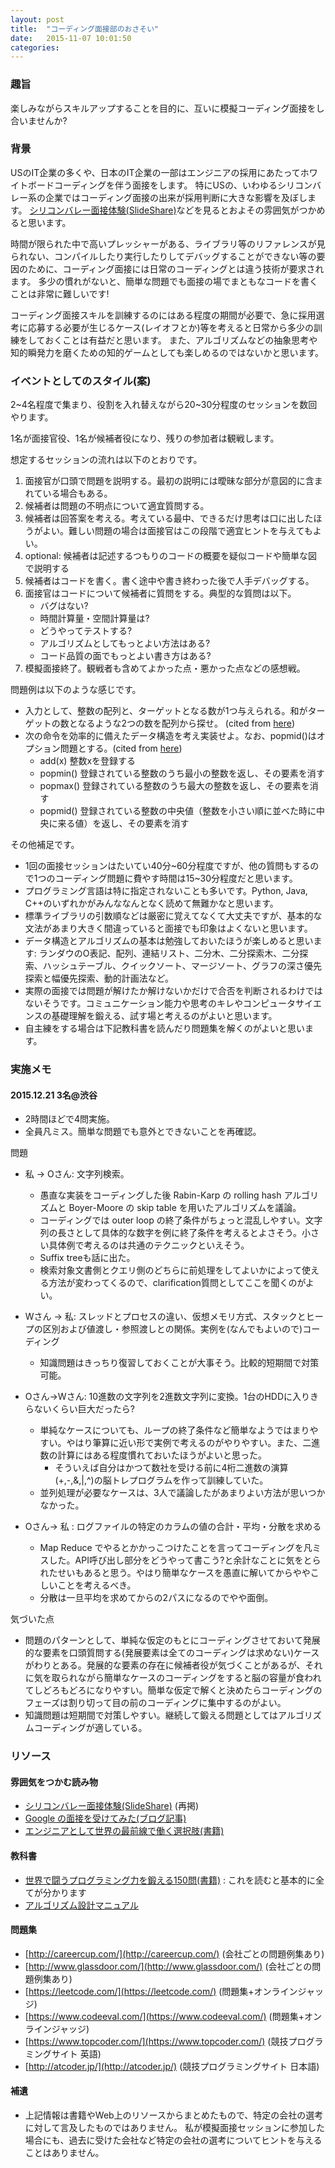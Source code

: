 ```yaml
---
layout: post
title:  "コーディング面接部のおさそい"
date:   2015-11-07 10:01:50
categories: 
---
```


### 趣旨

楽しみながらスキルアップすることを目的に、互いに模擬コーディング面接をし合いませんか?

### 背景

USのIT企業の多くや、日本のIT企業の一部はエンジニアの採用にあたってホワイトボードコーディングを伴う面接をします。
特にUSの、いわゆるシリコンバレー系の企業ではコーディング面接の出来が採用判断に大きな影響を及ぼします。 
[シリコンバレー面接体験(SlideShare)](http://www.slideshare.net/paiza_official/ss-42702699)などを見るとおよその雰囲気がつかめると思います。

時間が限られた中で高いプレッシャーがある、ライブラリ等のリファレンスが見られない、コンパイルしたり実行したりしてデバッグすることができない等の要因のために、コーディング面接には日常のコーディングとは違う技術が要求されます。
多少の慣れがないと、簡単な問題でも面接の場でまともなコードを書くことは非常に難しいです!

コーディング面接スキルを訓練するのにはある程度の期間が必要で、急に採用選考に応募する必要が生じるケース(レイオフとか)等を考えると日常から多少の訓練をしておくことは有益だと思います。
また、アルゴリズムなどの抽象思考や知的瞬発力を磨くための知的ゲームとしても楽しめるのではないかと思います。

### イベントとしてのスタイル(案)

2~4名程度で集まり、役割を入れ替えながら20~30分程度のセッションを数回やります。

1名が面接官役、1名が候補者役になり、残りの参加者は観戦します。

想定するセッションの流れは以下のとおりです。

1. 面接官が口頭で問題を説明する。最初の説明には曖昧な部分が意図的に含まれている場合もある。
2. 候補者は問題の不明点について適宜質問する。
3. 候補者は回答案を考える。考えている最中、できるだけ思考は口に出したほうがよい。難しい問題の場合は面接官はこの段階で適宜ヒントを与えてもよい。
4. optional: 候補者は記述するつもりのコードの概要を疑似コードや簡単な図で説明する
5. 候補者はコードを書く。書く途中や書き終わった後で人手デバッグする。
6. 面接官はコードについて候補者に質問をする。典型的な質問は以下。
   - バグはない?
   - 時間計算量・空間計算量は?
   - どうやってテストする?
   - アルゴリズムとしてもっとよい方法はある?
   - コード品質の面でもっとよい書き方はある?
7. 模擬面接終了。観戦者も含めてよかった点・悪かった点などの感想戦。

問題例は以下のような感じです。

- 入力として、整数の配列と、ターゲットとなる数が1つ与えられる。和がターゲットの数となるような2つの数を配列から探せ。 (cited from [here](https://leetcode.com/problems/two-sum/))
- 次の命令を効率的に備えたデータ構造を考え実装せよ。なお、popmid()はオプション問題とする。(cited from [here](https://preferred.jp/career/engineer))
  - add(x) 整数xを登録する
  - popmin() 登録されている整数のうち最小の整数を返し、その要素を消す
  - popmax() 登録されている整数のうち最大の整数を返し、その要素を消す
  - popmid() 登録されている整数の中央値（整数を小さい順に並べた時に中央に来る値）を返し、その要素を消す

その他補足です。

- 1回の面接セッションはたいてい40分~60分程度ですが、他の質問もするので1つのコーディング問題に費やす時間は15~30分程度だと思います。
- プログラミング言語は特に指定されないことも多いです。Python, Java, C++のいずれかがみんななんとなく読めて無難かなと思います。
- 標準ライブラリの引数順などは厳密に覚えてなくて大丈夫ですが、基本的な文法があまり大きく間違っていると面接でも印象はよくないと思います。
- データ構造とアルゴリズムの基本は勉強しておいたほうが楽しめると思います: ランダウのO表記、配列、連結リスト、二分木、二分探索木、二分探索、ハッシュテーブル、クイックソート、マージソート、グラフの深さ優先探索と幅優先探索、動的計画法など。
- 実際の面接では問題が解けたか解けないかだけで合否を判断されるわけではないそうです。コミュニケーション能力や思考のキレやコンピュータサイエンスの基礎理解を鍛える、試す場と考えるのがよいと思います。
- 自主練をする場合は下記教科書を読んだり問題集を解くのがよいと思います。

### 実施メモ

#### 2015.12.21 3名@渋谷

- 2時間ほどで4問実施。
- 全員凡ミス。簡単な問題でも意外とできないことを再確認。

問題

- 私 -> Oさん: 文字列検索。
  - 愚直な実装をコーディングした後 Rabin-Karp の rolling hash アルゴリズムと Boyer-Moore の skip table を用いたアルゴリズムを議論。
  - コーディングでは outer loop の終了条件がちょっと混乱しやすい。文字列の長さとして具体的な数字を例に終了条件を考えるとよさそう。小さい具体例で考えるのは共通のテクニックといえそう。
  - Suffix treeも話に出た。
  - 検索対象文書側とクエリ側のどちらに前処理をしてよいかによって使える方法が変わってくるので、clarification質問としてここを聞くのがよい。

- Wさん -> 私: スレッドとプロセスの違い、仮想メモリ方式、スタックとヒープの区別および値渡し・参照渡しとの関係。実例を(なんでもよいので)コーディング
  - 知識問題はきっちり復習しておくことが大事そう。比較的短期間で対策可能。

- Oさん->Wさん: 10進数の文字列を2進数文字列に変換。1台のHDDに入りきらないくらい巨大だったら?
  - 単純なケースについても、ループの終了条件など簡単なようではまりやすい。やはり筆算に近い形で実例で考えるのがやりやすい。また、二進数の計算にはある程度慣れておいたほうがよいと思った。
    - そういえば自分はかつて数社を受ける前に4桁二進数の演算(+,-,&,\|,^)の脳トレプログラムを作って訓練していた。
  - 並列処理が必要なケースは、3人で議論したがあまりよい方法が思いつかなかった。

- Oさん-> 私 : ログファイルの特定のカラムの値の合計・平均・分散を求める
  - Map Reduce でやるとかかっこつけたことを言ってコーディングを凡ミスした。API呼び出し部分をどうやって書こう?と余計なことに気をとられたせいもあると思う。やはり簡単なケースを愚直に解いてからややこしいことを考えるべき。
  - 分散は一旦平均を求めてからの2パスになるのでやや面倒。

気づいた点

- 問題のパターンとして、単純な仮定のもとにコーディングさせておいて発展的な要素を口頭質問する(発展要素は全てのコーディングは求めない)ケースがわりとある。発展的な要素の存在に候補者役が気づくことがあるが、それに気を取られながら簡単なケースのコーディングをすると脳の容量が食われてしどろもどろになりやすい。簡単な仮定で解くと決めたらコーディングのフェーズは割り切って目の前のコーディングに集中するのがよい。
- 知識問題は短期間で対策しやすい。継続して鍛える問題としてはアルゴリズムコーディングが適している。

### リソース

#### 雰囲気をつかむ読み物
- [シリコンバレー面接体験(SlideShare)](http://www.slideshare.net/paiza_official/ss-42702699) (再掲)
- [Google の面接を受けてみた(ブログ記事)](http://shiumachi.hatenablog.com/entry/20090122/1232574613)
- [エンジニアとして世界の最前線で働く選択肢(書籍)](http://www.amazon.co.jp/gp/product/B01626P712)

#### 教科書
- [世界で闘うプログラミング力を鍛える150問(書籍)](http://www.amazon.co.jp/gp/product/B00HR19TSO) : これを読むと基本的に全てが分かります
- [アルゴリズム設計マニュアル](http://www.amazon.co.jp/gp/product/4621085107)

#### 問題集
- [http://careercup.com/](http://careercup.com/) (会社ごとの問題例集あり)
- [http://www.glassdoor.com/](http://www.glassdoor.com/) (会社ごとの問題例集あり)
- [https://leetcode.com/](https://leetcode.com/) (問題集+オンラインジャッジ)
- [https://www.codeeval.com/](https://www.codeeval.com/) (問題集+オンラインジャッジ)
- [https://www.topcoder.com/](https://www.topcoder.com/) (競技プログラミングサイト 英語)
- [http://atcoder.jp/](http://atcoder.jp/) (競技プログラミングサイト 日本語)

#### 補遺
- 上記情報は書籍やWeb上のリソースからまとめたもので、特定の会社の選考に対して言及したものではありません。
  私が模擬面接セッションに参加した場合にも、過去に受けた会社など特定の会社の選考についてヒントを与えることはありません。
